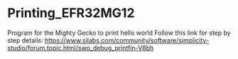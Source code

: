 # Printing_EFR32MG12
Program for the Mighty Gecko to print hello world
Follow this link for step by step details:
https://www.silabs.com/community/software/simplicity-studio/forum.topic.html/swo_debug_printfin-V8bh
